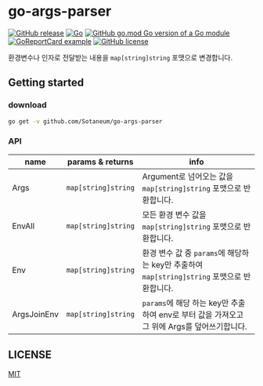 # go-args-parser

[![GitHub release](https://img.shields.io/github/release/Sotaneum/go-args-parser.svg)](https://GitHub.com/Sotaneum/go-args-parser/releases/)
[![Go](https://img.shields.io/badge/--00ADD8?logo=go&logoColor=ffffff)](https://golang.org/)
[![GitHub go.mod Go version of a Go module](https://img.shields.io/github/go-mod/go-version/Sotaneum/go-args-parser.svg)](https://github.com/Sotaneum/go-args-parser)
[![GoReportCard example](https://goreportcard.com/badge/github.com/Sotaneum/go-args-parser)](https://goreportcard.com/report/github.com/Sotaneum/go-args-parser)
[![GitHub license](https://badgen.net/github/license/Sotaneum/go-args-parser)](https://github.com/Sotaneum/go-args-parser/blob/master/LICENSE)

환경변수나 인자로 전달받는 내용을 `map[string]string` 포맷으로 변경합니다.

## Getting started

### download

```bash
go get -v github.com/Sotaneum/go-args-parser
```

### API

| name        | params & returns    | info                                                                                        |
| ----------- | ------------------- | ------------------------------------------------------------------------------------------- |
| Args        | `map[string]string` | Argument로 넘어오는 값을 `map[string]string` 포맷으로 반환합니다.                           |
| EnvAll      | `map[string]string` | 모든 환경 변수 값을 `map[string]string` 포맷으로 반환합니다.                                |
| Env         | `map[string]string` | 환경 변수 값 중 `params`에 해당하는 key만 추출하여 `map[string]string` 포맷으로 반환합니다. |
| ArgsJoinEnv | `map[string]string` | `params`에 해당 하는 key만 추출하여 env로 부터 값을 가져오고 그 위에 Args를 덮어쓰기합니다. |

## LICENSE

[MIT](./LICENSE)
